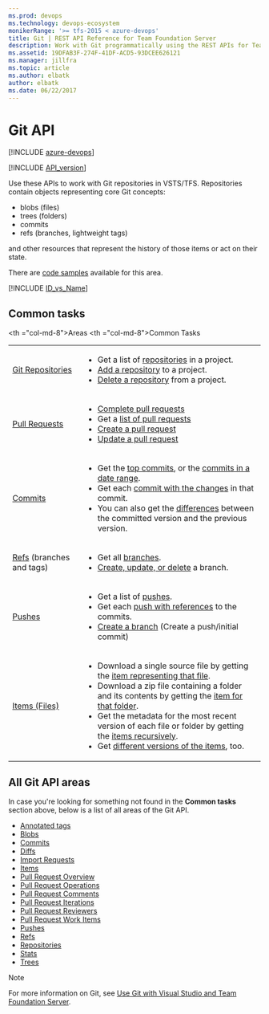```yaml
---
ms.prod: devops
ms.technology: devops-ecosystem
monikerRange: '>= tfs-2015 < azure-devops'
title: Git | REST API Reference for Team Foundation Server
description: Work with Git programmatically using the REST APIs for Team Foundation Server.
ms.assetid: 19DFAB3F-274F-41DF-ACD5-93DCEE626121
ms.manager: jillfra
ms.topic: article
ms.author: elbatk
author: elbatk
ms.date: 06/22/2017
---
```


# Git API

[!INCLUDE [azure-devops](../_data/azure-devops-message.md)]

[!INCLUDE [API_version](../_data/version.md)]

Use these APIs to work with Git repositories in VSTS/TFS.
Repositories contain objects representing core Git concepts:

- blobs (files)
- trees (folders)
- commits
- refs (branches, lightweight tags)

and other resources that represent the history of those items or act on their state.

There are [code samples](https://github.com/Microsoft/vsts-dotnet-samples/blob/master/ClientLibrary/Snippets/Microsoft.TeamServices.Samples.Client/Git) available for this area.

[!INCLUDE [ID_vs_Name](_data/id_or_name.md)]

## Common tasks
<table class="table table-striped; centered-table">
<thead class="thead-inverse">
    <tr>
        &lt;th =&quot;col-md-8&quot;&gt;Areas</th>
        &lt;th =&quot;col-md-8&quot;&gt;Common Tasks</th>
    </tr>
</thead>
<tbody>
    <tr>
        <td>
            <a href="./repositories.md" data-raw-source="[Git Repositories](./repositories.md)">Git Repositories</a>
        </td>
        <td>
            <ul><li>Get a list of <a href="./repositories.md#inateamproject" data-raw-source="[repositories](./repositories.md#inateamproject)">repositories</a> in a project.</li>
            <li><a href="./repositories.md#createarepository" data-raw-source="[Add a repository](./repositories.md#createarepository)">Add a repository</a> to a project.</li>
            <li><a href="./repositories.md#deletearepository" data-raw-source="[Delete a repository](./repositories.md#deletearepository)">Delete a repository</a> from a project.</li>
            </ul>
        </td>
    </tr>
    <tr>
        <td>
            <a href="./pull-requests/pull-requests.md" data-raw-source="[Pull Requests](./pull-requests/pull-requests.md)">Pull Requests</a>
        </td>
        <td>
            <ul><li><a href="./pull-requests/pull-requests.md#create-a-pull-request" data-raw-source="[Complete pull requests](./pull-requests/pull-requests.md#create-a-pull-request)">Complete pull requests</a></li>
            <li>Get a <a href="./pull-requests/pull-requests.md#get-a-list-of-pull-requests-in-the-repository" data-raw-source="[list of pull requests](./pull-requests/pull-requests.md#get-a-list-of-pull-requests-in-the-repository)">list of pull requests</a></li>
            <li><a href="./pull-requests/pull-requests.md#create-a-pull-request" data-raw-source="[Create a pull request](./pull-requests/pull-requests.md#create-a-pull-request)">Create a pull request</a></li>
            <li><a href="./pull-requests/pull-requests.md#update-a-pull-request" data-raw-source="[Update a pull request](./pull-requests/pull-requests.md#update-a-pull-request)">Update a pull request</a></li>
            </ul>
        </td>
    </tr>
    <tr>
        <td>
            <a href="./commits.md" data-raw-source="[Commits](./commits.md)">Commits</a>
        </td>
        <td>
            <ul><li>Get the <a href="./commits.md#apageatatime" data-raw-source="[top commits](./commits.md#apageatatime)">top commits</a>, or the <a href="./commits.md#inadaterange" data-raw-source="[commits in a date range](./commits.md#inadaterange)">commits in a date range</a>.</li>
            <li>Get each <a href="./commits.md#withchangeditems" data-raw-source="[commit with the changes](./commits.md#withchangeditems)">commit with the changes</a> in that commit.</li>
            <li>You can also get the <a href="./diffs.md" data-raw-source="[differences](./diffs.md)">differences</a> between the committed version and the previous version.</li>
            </ul>
        </td>
    </tr>
    <tr>
        <td>
            <a href="./refs.md" data-raw-source="[Refs](./refs.md)">Refs</a> (branches and tags)
        </td>
        <td>
            <ul><li>Get all <a href="./refs.md#just-branches" data-raw-source="[branches](./refs.md#just-branches)">branches</a>.</li>
            <li><a href="./refs.md#modify-one-or-more-refs" data-raw-source="[Create, update, or delete](./refs.md#modify-one-or-more-refs)">Create, update, or delete</a> a branch.</li>
            </ul>
        </td>
    </tr>
    <tr>
        <td>
            <a href="./pushes.md" data-raw-source="[Pushes](./pushes.md)">Pushes</a>
        </td>
        <td>
            <ul><li>Get a list of <a href="./pushes.md" data-raw-source="[pushes](./pushes.md)">pushes</a>.</li>
            <li>Get each <a href="./pushes.md#withreferences" data-raw-source="[push with references](./pushes.md#withreferences)">push with references</a> to the commits.
            <li><a href="./pushes.md#create-a-push" data-raw-source="[Create a branch](./pushes.md#create-a-push)">Create a branch</a> (Create a push/initial commit)</li>
            </ul>
        </td>
    </tr>
    <tr>
        <td>
            <a href="./items.md" data-raw-source="[Items (Files)](./items.md)">Items (Files)</a>
        </td>
        <td>
            <ul><li>Download a single source file by getting the <a href="./items.md#streamafile" data-raw-source="[item representing that file](./items.md#streamafile)">item representing that file</a>.</li>
            <li>Download a zip file containing a folder and its contents by getting the <a href="./items.md#zipafolder" data-raw-source="[item for that folder](./items.md#zipafolder)">item for that folder</a>.</li>
            <li>Get the metadata for the most recent version of each file or folder by getting the <a href="./items.md#afolderanditschildren" data-raw-source="[items recursively](./items.md#afolderanditschildren)">items recursively</a>.</li>
            <li>Get <a href="./items.md#getaspecificversion" data-raw-source="[different versions of the items](./items.md#getaspecificversion)">different versions of the items</a>, too.</li>
            </ul>
        </td>
    </tr>
</tbody>
</table>

## All Git API areas
In case you're looking for something not found in the **Common tasks** section above, below is a list of all areas of the Git API.

* [Annotated tags](./annotatedTags.md)
* [Blobs](./blobs.md)
* [Commits](./commits.md)
* [Diffs](./diffs.md)
* [Import Requests](./import-requests.md)
* [Items](./items.md)
* [Pull Request Overview](./pull-requests/overview.md)
* [Pull Request Operations](./pull-requests/pull-requests.md)
* [Pull Request Comments](./pull-requests/threads.md)
* [Pull Request Iterations](./pull-requests/iterations.md)
* [Pull Request Reviewers](./pull-requests/reviewers.md)
* [Pull Request Work Items](./pull-requests/work-items.md)
* [Pushes](./pushes.md)
* [Refs](./refs.md)
* [Repositories](./repositories.md)
* [Stats](./stats.md)
* [Trees](./trees.md)

>[!NOTE]
>For more information on Git, see [Use Git with Visual Studio and Team Foundation Server](https://visualstudio.microsoft.com/docs/repos/git/overview).

